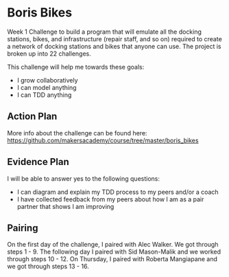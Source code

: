 # Boris Bikes

Week 1 Challenge to build a program that will emulate all the docking stations, bikes, and infrastructure (repair staff, and so on) required to create a network of docking stations and bikes that anyone can use. The project is broken up into 22 challenges.

This challenge will help me towards these goals:
- I grow collaboratively
- I can model anything
- I can TDD anything

## Action Plan

More info about the challenge can be found here: https://github.com/makersacademy/course/tree/master/boris_bikes

## Evidence Plan
I will be able to answer yes to the following questions:
- I can diagram and explain my TDD process to my peers and/or a coach
- I have collected feedback from my peers about how I am as a pair partner that shows I am improving

## Pairing
On the first day of the challenge, I paired with Alec Walker. We got through steps 1 - 9.
The following day I paired with Sid Mason-Malik and we worked through steps 10 - 12.
On Thursday, I paired with Roberta Mangiapane and we got through steps 13 - 16. 
